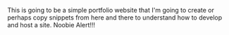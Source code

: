 This is going to be a simple portfolio website that I'm going to create or perhaps copy snippets from here and there to understand how to develop and host a site. Noobie Alert!!!
